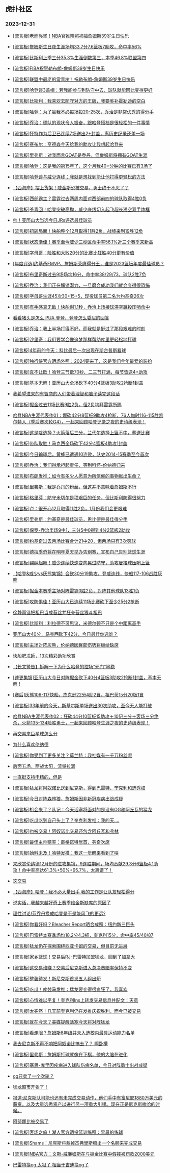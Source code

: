 ## 虎扑社区 
### 2023-12-31

+ [[流言板]老而弥坚！NBA官推晒照祝福詹姆斯39岁生日快乐](https://bbs.hupu.com/623967834.html)

+ [[流言板]詹姆斯生日夜生涯场均33.7分7.6篮板7助攻，命中率56%](https://bbs.hupu.com/623967971.html)

+ [[流言板]比斯利上季三分35.3%生涯倒数第三，本季46.8%联盟第四](https://bbs.hupu.com/623968464.html)

+ [[流言板]FIBA祝贺勒布朗-詹姆斯39岁生日快乐](https://bbs.hupu.com/623966906.html)

+ [[流言板]联盟中最老的常青树！祝勒布朗-詹姆斯39岁生日快乐](https://bbs.hupu.com/623963033.html)

+ [[流言板]哈登谈3盖帽：若我能参与到防守中去，球队就能因此变得更好](https://bbs.hupu.com/623968163.html)

+ [[流言板]比斯利：我喜欢去防守对方的王牌，我要弥补霍勒迪的空白](https://bbs.hupu.com/623967565.html)

+ [[流言板]哈登：为了赢我不必每场投20-25次，乔治是非常优秀的得分手](https://bbs.hupu.com/623967908.html)

+ [[流言板]乔治：球队的现状令人振奋，跟哈登搭档是很轻松的一件事情](https://bbs.hupu.com/623968066.html)

+ [[流言板]怀特作为后卫已连续7场送出2+封盖，离历史纪录还差一场](https://bbs.hupu.com/623965774.html)

+ [[流言板]赛布尔：亨德森今天给我的助攻让我想起哈登来](https://bbs.hupu.com/623967477.html)

+ [[流言板]里弗斯：对我而言GOAT是乔丹，但詹姆斯将拥有GOAT生涯](https://bbs.hupu.com/623966548.html)

+ [[流言板]哈登：这是我的第15年了，这个月我40+分钟的比赛已有3场了](https://bbs.hupu.com/623962963.html)

+ [[流言板]哈登谈与威少连线：我就是想找到能让他打得更轻松的方法](https://bbs.hupu.com/623966074.html)

+ [【西海岸】摆上货架！威金斯恐被交易，勇士终于不忍了？](https://bbs.hupu.com/623962713.html)

+ [[流言板]西部霸主？雷霆过去两周内面对西部前四的球队取得4胜0负](https://bbs.hupu.com/623967269.html)

+ [[流言板]爷青回！哈登突破高抛，威少底线切入起飞超长滞空双手炸框](https://bbs.hupu.com/623959101.html)

+ [帅！亚历山大当选今日JRs评选最佳球员](https://bbs.hupu.com/623965361.html)

+ [[流言板]扭转局面！快船整个12月取得11胜2负，战绩来到19胜12负](https://bbs.hupu.com/623962641.html)

+ [[流言板]状态渐佳！赛季至今威少三秒区命中率56.1%近三个赛季来新高](https://bbs.hupu.com/623963910.html)

+ [[流言板]字母哥：险胜和大败20分的比赛比狂胜40分更有价值](https://bbs.hupu.com/623968069.html)

+ [[年度评选]约基奇FMVP、詹姆斯荣膺得分王，谁是2023篮坛年度最佳球员？](https://bbs.hupu.com/623962335.html)

+ [[流言板]布里奇斯过去9场场均16分，命中率38/29/73，球队2胜7负](https://bbs.hupu.com/623969845.html)

+ [[流言板]乔治：我们正在解锁潜力，一旦磨合成功我们就会变得很恐怖](https://bbs.hupu.com/623967140.html)

+ [[流言板]字母哥生涯45次30+15+5，现役球员第二名为约基奇26次](https://bbs.hupu.com/623969779.html)

+ [[流言板]有手感真无敌！快船剩1.1秒，乔治上场接球滞空跳投压哨命中](https://bbs.hupu.com/623961173.html)

+ [看看猪头是怎么 PUA 登登，登登怎么委屈的回答](https://bbs.hupu.com/623968555.html)

+ [[流言板]乔治：我上半场打得不好，而我就是挺过了那段艰难的时刻](https://bbs.hupu.com/623966439.html)

+ [[流言板]沙里奇：我们要学会像追梦那样帮助库里更轻松地打球](https://bbs.hupu.com/623963588.html)

+ [[流言板]4年前的今天：科比最后一次出现在斯台普斯看球](https://bbs.hupu.com/623958659.html)

+ [[流言板]独行侠官方晒场外照：2024要来了，这是我们今年最爱的装扮](https://bbs.hupu.com/623968064.html)

+ [[流言板]真不让歇！哈登三节歇70秒、二三节打满，每节皆送4+助攻](https://bbs.hupu.com/623961384.html)

+ [[流言板]基本无解！亚历山大全场砍下40分4篮板3助攻2抢断1封盖](https://bbs.hupu.com/623959379.html)

+ [我希望进来的有智商的人们带着理智和脑子读完这段话](https://bbs.hupu.com/623961333.html)

+ [[流言板]掘金过去11场比赛9胜2负，但2负均拜雷霆所赐](https://bbs.hupu.com/623960831.html)

+ [哈登NBA生涯代表作01：爆砍42分8篮板9助攻4抢断，76人加时116-115胜凯尔特人（季后赛次轮G4），一起来回顾哈登记录之夜的史诗级表现！](https://bbs.hupu.com/623966788.html)

+ [[流言板]这是啥选择？火箭落后三分，兰代尔选择上篮不中，葬送比赛](https://bbs.hupu.com/623957524.html)

+ [[流言板]带队取胜！马克西全场砍下42分4篮板4助攻1封盖](https://bbs.hupu.com/623957685.html)

+ [[流言板]今日输球后，黄蜂已遭遇10连败，队史2014-15赛季至今首次](https://bbs.hupu.com/623964905.html)

+ [[流言板]乔治：我们得承担起责任，等到科怀-伦纳德归来](https://bbs.hupu.com/623963106.html)

+ [[流言板]布朗发推：如今有多少人愿意为所信仰的事物献出生命？](https://bbs.hupu.com/623966980.html)

+ [[流言板]里弗斯：我是乔丹的粉丝，但这并不意味着詹姆斯不行](https://bbs.hupu.com/623964034.html)

+ [[流言板]格里芬：防守米切尔是项艰巨的任务，但比斯利防得很努力](https://bbs.hupu.com/623968157.html)

+ [[流言板]卢：很开心12月取得11胜2负，1月份我们会更艰难](https://bbs.hupu.com/623962796.html)

+ [[流言板]里弗斯：约基奇是最佳球员，恩比德是最佳得分手](https://bbs.hupu.com/623966874.html)

+ [[流言板]保罗-乔治半场9中1，三分5中0得到4分2篮板2助攻](https://bbs.hupu.com/623960258.html)

+ [[流言板]约基奇过去两场比赛合计21中20，但两场只有3次罚球](https://bbs.hupu.com/623966598.html)

+ [[流言板]德拉季奇将在明年夏天举办告别赛，宣布自己告别篮球生涯](https://bbs.hupu.com/623970054.html)

+ [[流言板]翩翩起舞！威少连续快速变向晃过防守，助攻曼接球压哨上篮](https://bbs.hupu.com/623960034.html)

+ [【哈登&威少vs灰熊集锦】合砍30分19助攻，登威连线，快船117-106战胜灰熊](https://bbs.hupu.com/623963816.html)

+ [[流言板]掘金本赛季主场对阵雷霆0胜2负，对阵其他球队13胜1负](https://bbs.hupu.com/623966479.html)

+ [[流言板]攻防俱佳！亚历山大已连续11场比赛砍下至少25分2抢断](https://bbs.hupu.com/623966664.html)

+ [徐静雨错把祖巴当成苔丝并狂夸苔丝狠斗祖巴](https://bbs.hupu.com/623968276.html)

+ [[流言板]比斯利：利拉德不可思议，米德尔顿不只是个中距离高手](https://bbs.hupu.com/623967935.html)

+ [亚历山大40分，马克西砍下42分，今日最佳你选谁？](https://bbs.hupu.com/623962075.html)

+ [[流言板]主场对阵灰熊，伦纳德因臀部伤势将继续缺席](https://bbs.hupu.com/623955182.html)

+ [快船肥朮師，13次精彩助功欣賞](https://bbs.hupu.com/623968569.html)

+ [【长文警告】拆解一下为什么哈登的控场“邪门”地稳](https://bbs.hupu.com/623964677.html)

+ [[速更集锦]亚历山大今日对阵掘金砍下40分4篮板3助攻2抢断1封盖，基本无解！](https://bbs.hupu.com/623960686.html)

+ [[赛后]灰熊106-117快船，杰克逊22分4助2冒，祖巴茨15分20板1冒](https://bbs.hupu.com/623961943.html)

+ [[流言板]33年前的今天，斯基尔斯单场送出30次助攻，至今无人能打破](https://bbs.hupu.com/623970147.html)

+ [哈登NBA生涯代表作02：狂砍44分10篮板15助攻＋10记三分＋客场三分绝杀，火箭135-134险胜勇士，一起来回顾哈登生涯之夜的史诗级表现！](https://bbs.hupu.com/623969745.html)

+ [再交易来巨星球怎么分](https://bbs.hupu.com/623969862.html)

+ [为什么喜欢伦纳德](https://bbs.hupu.com/623969280.html)

+ [[流言板]你受到了更多关注？莫兰特：我社媒有一千万粉丝呢](https://bbs.hupu.com/623967042.html)

+ [后面五场，两战太阳，流量拉满](https://bbs.hupu.com/623969423.html)

+ [一直挺支持申精的，但是](https://bbs.hupu.com/623960569.html)

+ [[流言板]猛龙将阿奴诺比送到尼克斯，得到巴雷特、奎克利和选秀权](https://bbs.hupu.com/623971369.html)

+ [[流言板]今日对阵森林狼，詹姆斯因非新冠疾病出战成疑](https://bbs.hupu.com/623971545.html)

+ [[流言板]机会来了？队记：今天活塞将面对的是没有OG和阿丘瓦的猛龙](https://bbs.hupu.com/623971507.html)

+ [[流言板]吃瓜吃到自己头上了？奎克利发推：我的天....](https://bbs.hupu.com/623971571.html)

+ [[流言板]也被交易！阿奴诺比交易还包含阿丘瓦和弗林](https://bbs.hupu.com/623971600.html)

+ [[流言板]最佳主帅赔率：戴格诺特居首，芬奇次席](https://bbs.hupu.com/623971325.html)

+ [[流言板]始料未及！哈特发推：我这一觉醒来看到了啥](https://bbs.hupu.com/623971618.html)

+ [来欣赏伦纳德12月份的进攻集锦，9连胜期间，场均贡献29.3分6篮板4.1助攻！命中率高达61.3%+50%+95.7%，太离谱了！](https://bbs.hupu.com/623970611.html)

+ [这交易](https://bbs.hupu.com/623971431.html)

+ [【西海岸】哈登：我不必大量出手 我的工作是让队友轻松得分](https://bbs.hupu.com/623963151.html)

+ [说实话，我越来越好奇上赛季维金斯缺席的原因了](https://bbs.hupu.com/623969848.html)

+ [理性讨论!范乔丹换成哈登是不是能风飞的更远?](https://bbs.hupu.com/623963599.html)

+ [[流言板]你看好吗？Bleacher Report晒合成照：纽约新三巨头](https://bbs.hupu.com/623971670.html)

+ [[流言板]巴雷特本赛季场均18.2分4.3板，奎克利15分，命中率45/40/87](https://bbs.hupu.com/623971651.html)

+ [[流言板]猛龙仍在探索围绕西亚卡姆的交易，但目前无进展](https://bbs.hupu.com/623972014.html)

+ [[流言板]家乡篮球！交易后RJ-巴雷特加盟猛龙，回到了加拿大](https://bbs.hupu.com/623971751.html)

+ [[流言板]这交易谁赚？交易后尼克斯进入总决赛赔率保持不变](https://bbs.hupu.com/623971788.html)

+ [[流言板]整装待发！新尼克斯首发五人组出炉](https://bbs.hupu.com/623971874.html)

+ [[流言板]吃瓜！库兹马发推：猛龙要变得很疯狂了，我喜欢](https://bbs.hupu.com/623971813.html)

+ [[流言板]心情难以平复！奎克利Ins上转发交易信息并配文：天意](https://bbs.hupu.com/623971786.html)

+ [[流言板]太突然！几天前奎克利仍在发推庆祝胜利，而今已被交易](https://bbs.hupu.com/623971772.html)

+ [[流言板]就在今天？美媒提醒活塞今天将对阵猛龙](https://bbs.hupu.com/623971803.html)

+ [[流言板]看走眼？詹姆斯8年级并未入选校内最具运动能力名单](https://bbs.hupu.com/623971963.html)

+ [我去尼克斯不声不响把阿奴诺比搞去了？ 啊卧槽](https://bbs.hupu.com/623971435.html)

+ [[流言板]里弗斯：詹姆斯打球就像在下棋，他的大脑在进化](https://bbs.hupu.com/623971586.html)

+ [[流言板]塞思-库里因疾病进入球队伤病名单，今日对阵勇士出战成疑](https://bbs.hupu.com/623971699.html)

+ [og只卖了一个次轮？](https://bbs.hupu.com/623971646.html)

+ [猛龙超市开张了！](https://bbs.hupu.com/623971432.html)

+ [报道:尼克斯队可能也还有未完成交易动作，他们手中有富尼耶1880万美元的薪资，以及大量选秀资产以进行另一项重大引援。现在正是尼克斯梭哈的时候。](https://bbs.hupu.com/623971652.html)

+ [阿努娜比被交易了](https://bbs.hupu.com/623971400.html)

+ [[流言板]客场之旅！湖人官方晒投篮训练照：早晨的练球](https://bbs.hupu.com/623972168.html)

+ [[流言板]Shams：尼克斯将裁掉杰弗里斯腾出一个名额来完成交易](https://bbs.hupu.com/623971918.html)

+ [[流言板]NBA官方：文斯-威廉姆斯在与掘金比赛中假摔被罚款2000美元](https://bbs.hupu.com/623972022.html)

+ [巴雷特换og  太狠了 相当于吉迪换og了](https://bbs.hupu.com/623971505.html)

